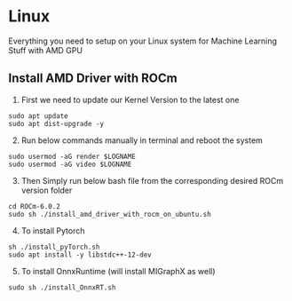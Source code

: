 # Linux
Everything you need to setup on your Linux system for Machine Learning Stuff with AMD GPU

## Install AMD Driver with ROCm

1. First we need to update our Kernel Version to the latest one
```
sudo apt update
sudo apt dist-upgrade -y
```
2. Run below commands manually in terminal and reboot the system
```
sudo usermod -aG render $LOGNAME
sudo usermod -aG video $LOGNAME
```
3. Then Simply run below bash file from the corresponding desired ROCm version folder
```
cd ROCm-6.0.2
sudo sh ./install_amd_driver_with_rocm_on_ubuntu.sh
```
4. To install Pytorch
```
sh ./install_pyTorch.sh
sudo apt install -y libstdc++-12-dev
```
5. To install OnnxRuntime (will install MIGraphX as well)
```
sudo sh ./install_OnnxRT.sh
```

